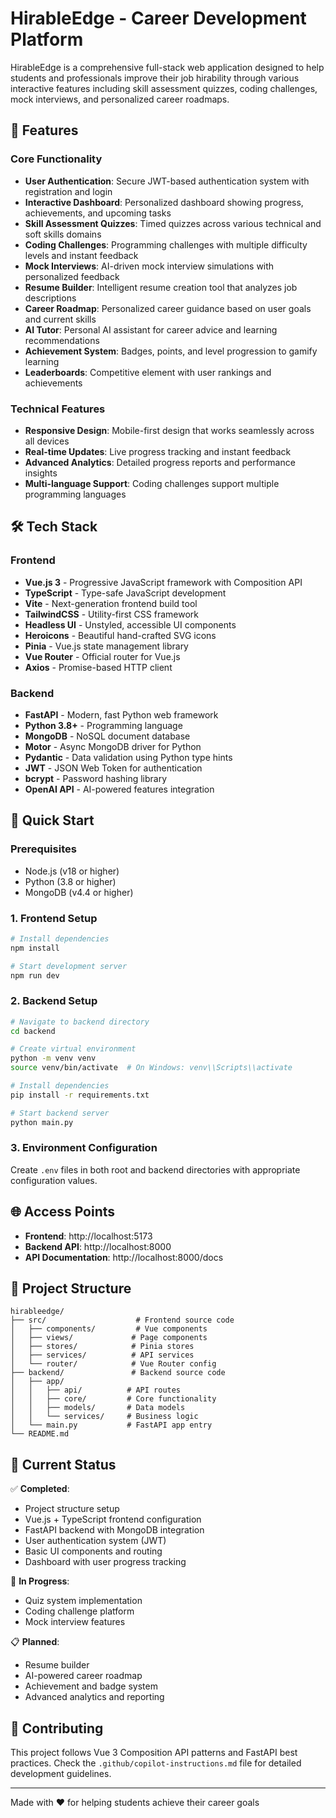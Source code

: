 # HirableEdge - Career Development Platform

HirableEdge is a comprehensive full-stack web application designed to help students and professionals improve their job hirability through various interactive features including skill assessment quizzes, coding challenges, mock interviews, and personalized career roadmaps.

## 🚀 Features

### Core Functionality
- **User Authentication**: Secure JWT-based authentication system with registration and login
- **Interactive Dashboard**: Personalized dashboard showing progress, achievements, and upcoming tasks
- **Skill Assessment Quizzes**: Timed quizzes across various technical and soft skills domains
- **Coding Challenges**: Programming challenges with multiple difficulty levels and instant feedback
- **Mock Interviews**: AI-driven mock interview simulations with personalized feedback
- **Resume Builder**: Intelligent resume creation tool that analyzes job descriptions
- **Career Roadmap**: Personalized career guidance based on user goals and current skills
- **AI Tutor**: Personal AI assistant for career advice and learning recommendations
- **Achievement System**: Badges, points, and level progression to gamify learning
- **Leaderboards**: Competitive element with user rankings and achievements

### Technical Features
- **Responsive Design**: Mobile-first design that works seamlessly across all devices
- **Real-time Updates**: Live progress tracking and instant feedback
- **Advanced Analytics**: Detailed progress reports and performance insights
- **Multi-language Support**: Coding challenges support multiple programming languages

## 🛠 Tech Stack

### Frontend
- **Vue.js 3** - Progressive JavaScript framework with Composition API
- **TypeScript** - Type-safe JavaScript development
- **Vite** - Next-generation frontend build tool
- **TailwindCSS** - Utility-first CSS framework
- **Headless UI** - Unstyled, accessible UI components
- **Heroicons** - Beautiful hand-crafted SVG icons
- **Pinia** - Vue.js state management library
- **Vue Router** - Official router for Vue.js
- **Axios** - Promise-based HTTP client

### Backend
- **FastAPI** - Modern, fast Python web framework
- **Python 3.8+** - Programming language
- **MongoDB** - NoSQL document database
- **Motor** - Async MongoDB driver for Python
- **Pydantic** - Data validation using Python type hints
- **JWT** - JSON Web Token for authentication
- **bcrypt** - Password hashing library
- **OpenAI API** - AI-powered features integration

## 🔧 Quick Start

### Prerequisites
- Node.js (v18 or higher)
- Python (3.8 or higher)
- MongoDB (v4.4 or higher)

### 1. Frontend Setup
```bash
# Install dependencies
npm install

# Start development server
npm run dev
```

### 2. Backend Setup
```bash
# Navigate to backend directory
cd backend

# Create virtual environment
python -m venv venv
source venv/bin/activate  # On Windows: venv\\Scripts\\activate

# Install dependencies
pip install -r requirements.txt

# Start backend server
python main.py
```

### 3. Environment Configuration
Create `.env` files in both root and backend directories with appropriate configuration values.

## 🌐 Access Points

- **Frontend**: http://localhost:5173
- **Backend API**: http://localhost:8000
- **API Documentation**: http://localhost:8000/docs

## 📁 Project Structure

```
hirableedge/
├── src/                    # Frontend source code
│   ├── components/         # Vue components
│   ├── views/             # Page components
│   ├── stores/            # Pinia stores
│   ├── services/          # API services
│   └── router/            # Vue Router config
├── backend/               # Backend source code
│   ├── app/
│   │   ├── api/          # API routes
│   │   ├── core/         # Core functionality
│   │   ├── models/       # Data models
│   │   └── services/     # Business logic
│   └── main.py           # FastAPI app entry
└── README.md
```

## 🎯 Current Status

✅ **Completed**:
- Project structure setup
- Vue.js + TypeScript frontend configuration
- FastAPI backend with MongoDB integration
- User authentication system (JWT)
- Basic UI components and routing
- Dashboard with user progress tracking

🔄 **In Progress**:
- Quiz system implementation
- Coding challenge platform
- Mock interview features

📋 **Planned**:
- Resume builder
- AI-powered career roadmap
- Achievement and badge system
- Advanced analytics and reporting

## 🤝 Contributing

This project follows Vue 3 Composition API patterns and FastAPI best practices. Check the `.github/copilot-instructions.md` file for detailed development guidelines.

---

Made with ❤️ for helping students achieve their career goals
